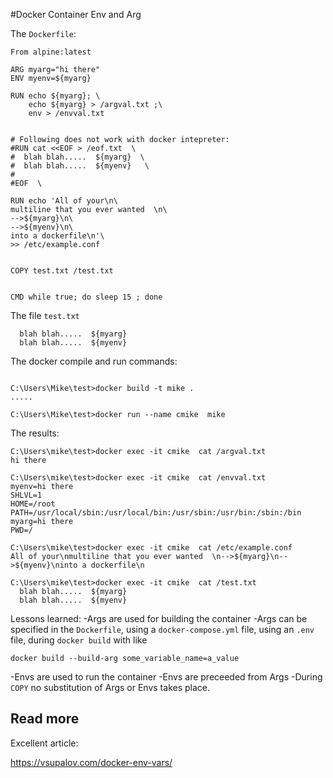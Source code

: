 #Docker Container Env and Arg

The `Dockerfile`:

```
From alpine:latest

ARG myarg="hi there"
ENV myenv=${myarg}

RUN echo ${myarg}; \
    echo ${myarg} > /argval.txt ;\
	env > /envval.txt


# Following does not work with docker intepreter:	
#RUN cat <<EOF > /eof.txt  \ 
#  blah blah.....  ${myarg}  \ 
#  blah blah.....  ${myenv}   \
#
#EOF  \
	
RUN echo 'All of your\n\
multiline that you ever wanted  \n\
-->${myarg}\n\
-->${myenv}\n\
into a dockerfile\n'\
>> /etc/example.conf	
	
	
COPY test.txt /test.txt


CMD while true; do sleep 15 ; done 
```

The file `test.txt`

```
  blah blah.....  ${myarg}   
  blah blah.....  ${myenv}
```

The docker compile and run commands:

```

C:\Users\Mike\test>docker build -t mike .
.....

C:\Users\Mike\test>docker run --name cmike  mike
```

The results:
```
C:\Users\mike\test>docker exec -it cmike  cat /argval.txt
hi there

C:\Users\mike\test>docker exec -it cmike  cat /envval.txt
myenv=hi there
SHLVL=1
HOME=/root
PATH=/usr/local/sbin:/usr/local/bin:/usr/sbin:/usr/bin:/sbin:/bin
myarg=hi there
PWD=/

C:\Users\mike\test>docker exec -it cmike  cat /etc/example.conf
All of your\nmultiline that you ever wanted  \n-->${myarg}\n-->${myenv}\ninto a dockerfile\n

C:\Users\mike\test>docker exec -it cmike  cat /test.txt
  blah blah.....  ${myarg}
  blah blah.....  ${myenv}
```

Lessons learned:
-Args are used for building the container
-Args can be specified in the `Dockerfile`, using a `docker-compose.yml` file, using an `.env` file, during `docker build` with like
```
docker build --build-arg some_variable_name=a_value
```
-Envs are used to run the container
-Envs are preceeded from Args
-During `COPY` no substitution of Args or Envs takes place.


## Read more
Excellent article:


https://vsupalov.com/docker-env-vars/

